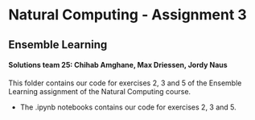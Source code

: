 # Natural Computing - Assignment 3
## Ensemble Learning
#### Solutions team 25: Chihab Amghane, Max Driessen, Jordy Naus

This folder contains our code for exercises 2, 3 and 5 of the Ensemble Learning assignment of the Natural Computing course.
+ The .ipynb notebooks contains our code for exercises 2, 3 and 5.